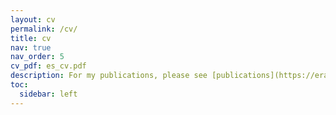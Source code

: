 ```yaml
---
layout: cv
permalink: /cv/
title: cv
nav: true
nav_order: 5
cv_pdf: es_cv.pdf
description: For my publications, please see [publications](https://eraysevgen.github.io/publications/) page or [Google Scholar](https://scholar.google.com/citations?user=T8ai0kcAAAAJ) page. You may download the pdf version of my cv.
toc:
  sidebar: left
---
```

